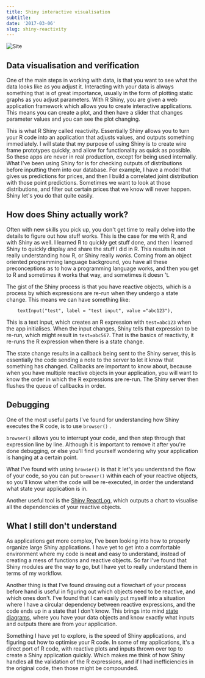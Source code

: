 ```yaml
---
title: Shiny interactive visualisation
subtitle: 
date: '2017-03-06'
slug: shiny-reactivity
---
```


![Site][2]

## Data visualisation and verification

One of the main steps in working with data, is that you want to see what the
data looks like as you adjust it. Interacting with your data is always
something that is of great importance, usually in the form of plotting static
graphs as you adjust parameters. With R Shiny, you are given a web application
framework which allows you to create interactive applications. This means you
can create a plot, and then have a slider that changes parameter values and
you can see the plot changing.

This is what R Shiny called reactivity. Essentially Shiny allows you to turn
your R code into an application that adjusts values, and outputs something
immediately. I will state that my purpose of using Shiny is to create wire
frame prototypes quickly, and allow for functionality as quick as possible. So
these apps are never in real production, except for being used internally.
What I've been using Shiny for is for checking outputs of distributions before
inputting them into our database. For example, I have a model that gives us
predictions for prices, and then I build a correlated joint distribution with
those point predictions. Sometimes we want to look at those distributions, and
filter out certain prices that we know will never happen. Shiny let's you do
that quite easily.

## How does Shiny actually work?

Often with new skills you pick up, you don't get time to really delve into the
details to figure out how stuff works. This is the case for me with R, and
with Shiny as well. I learned R to quickly get stuff done, and then I learned
Shiny to quickly display and share the stuff I did in R. This results in not
really understanding how R, or Shiny really _works_. Coming from an object
oriented programming language background, you have all these preconceptions as
to how a programming language works, and then you get to R and sometimes it
works that way, and sometimes it doesn 't.

The gist of the Shiny process is that you have reactive objects, which is a
process by which expressions are re-run when they undergo a state change. This
means we can have something like:

```
    textInput("test", label = "test input", value ="abc123"),
```

This is a text input, which creates an R expression with `test=abc123` when
the app initialises. When the input changes, Shiny tells that expression to be
re-run, which might result in `test=abc567`. That is the basics of reactivity,
it re-runs the R expression when there is a state change.

The state change results in a callback being sent to the Shiny server, this is
essentially the code sending a note to the server to let it know that
something has changed. Callbacks are important to know about, because when you
have multiple reactive objects in your application, you will want to know the
order in which the R expressions are re-run. The Shiny server then flushes the
queue of callbacks in order.

## Debugging

One of the most useful parts I've found for understanding how Shiny executes
the R code, is to use `browser()` .

`browser()` allows you to interrupt your code, and then step through that
expression line by line. Although it is important to remove it after you're
done debugging, or else you'll find yourself wondering why your application is
hanging at a certain point.

What I've found with using `browser()` is that it let's you understand the
flow of your code, so you can put `browser()` within each of your reactive
objects, so you'll know when the code will be re-executed, in order the
understand what state your application is in.

Another useful tool is the [Shiny ReactLog][3], which outputs a chart to
visualise all the dependencies of your reactive objects.

## What I still don't understand

As applications get more complex, I've been looking into how to properly
organize large Shiny applications. I have yet to get into a comfortable
environment where my code is neat and easy to understand, instead of creating
a mess of functions and reactive objects. So far I've found that Shiny modules
are the way to go, but I have yet to really understand them in terms of my
workflow.

Another thing is that I've found drawing out a flowchart of your process
before hand is useful in figuring out which objects need to be reactive, and
which ones don't. I've found that I can easily put myself into a situation
where I have a circular dependency between reactive expressions, and the code
ends up in a state that I don't know. This brings into mind [state
diagrams][4], where you have your data objects and know exactly what inputs
and outputs there are from your application.

Something I have yet to explore, is the speed of Shiny applications, and
figuring out how to optimise your R code. In some of my applications, it's a
direct port of R code, with reactive plots and inputs thrown over top to
create a Shiny application quickly. Which makes me think of how Shiny handles
all the validation of the R expressions, and if I had inefficiencies in the
original code, then those might be compounded.

[2]: /figures/shiny.png

[3]: https://shiny.rstudio.com/reference/shiny/latest/showReactLog.html

[4]: https://en.wikipedia.org/wiki/State_diagram
